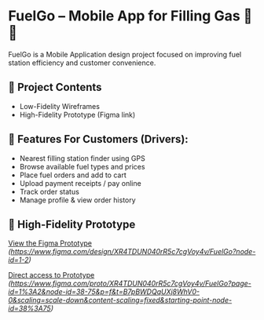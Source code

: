 # FuelGo – Mobile App for Filling Gas 🚗⛽

FuelGo is a Mobile Application design project focused on improving fuel station efficiency 
and customer convenience.

## 📂 Project Contents

- Low-Fidelity Wireframes
- High-Fidelity Prototype (Figma link)

## 🔑 Features For Customers (Drivers):

- Nearest filling station finder using GPS  
- Browse available fuel types and prices  
- Place fuel orders and add to cart  
- Upload payment receipts / pay online  
- Track order status
- Manage profile & view order history

## 📎 High-Fidelity Prototype

[View the Figma Prototype](#) *(https://www.figma.com/design/XR4TDUN040rR5c7cgVoy4v/FuelGo?node-id=1-2)*  

[Direct access to Prototype](#) *(https://www.figma.com/proto/XR4TDUN040rR5c7cgVoy4v/FuelGo?page-id=1%3A2&node-id=38-75&p=f&t=B7pBWDQqUXj8WhV0-0&scaling=scale-down&content-scaling=fixed&starting-point-node-id=38%3A75)*  
